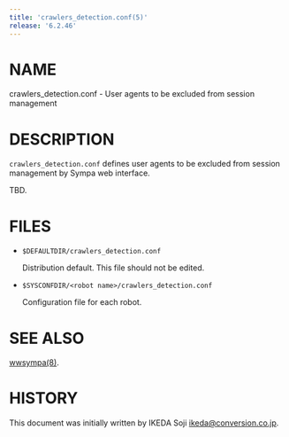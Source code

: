 ```yaml
---
title: 'crawlers_detection.conf(5)'
release: '6.2.46'
---
```


# NAME

crawlers\_detection.conf - User agents to be excluded from session management

# DESCRIPTION

`crawlers_detection.conf` defines user agents to be excluded from session
management by Sympa web interface.

TBD.

# FILES

- `$DEFAULTDIR/crawlers_detection.conf`

    Distribution default.  This file should not be edited.

- `$SYSCONFDIR/<robot name>/crawlers_detection.conf`

    Configuration file for each robot.

# SEE ALSO

[wwsympa(8)](./wwsympa.8.md).

# HISTORY

This document was initially written by IKEDA Soji <ikeda@conversion.co.jp>.
